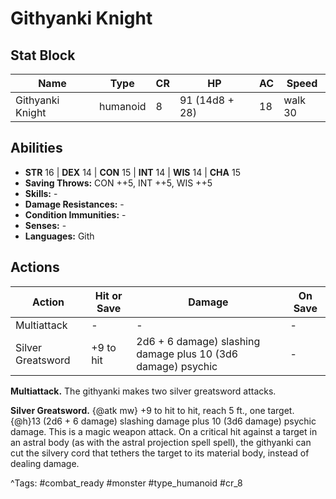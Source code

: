 # Githyanki Knight

## Stat Block

| Name | Type | CR | HP | AC | Speed |
|------|------|----|----|----|-------|
| Githyanki Knight | humanoid | 8 | 91 (14d8 + 28) | 18 | walk 30 |

## Abilities

- **STR** 16 | **DEX** 14 | **CON** 15 | **INT** 14 | **WIS** 14 | **CHA** 15
- **Saving Throws:** CON ++5, INT ++5, WIS ++5  
- **Skills:** -  
- **Damage Resistances:** -  
- **Condition Immunities:** -  
- **Senses:** -  
- **Languages:** Gith


## Actions

| Action | Hit or Save | Damage | On Save |
|--------|--------------|--------|----------|
| Multiattack | - | - | - |
| Silver Greatsword | +9 to hit | 2d6 + 6 damage) slashing damage plus 10 (3d6 damage) psychic | - |

**Multiattack.** The githyanki makes two silver greatsword attacks.

**Silver Greatsword.** {@atk mw} +9 to hit to hit, reach 5 ft., one target. {@h}13 (2d6 + 6 damage) slashing damage plus 10 (3d6 damage) psychic damage. This is a magic weapon attack. On a critical hit against a target in an astral body (as with the astral projection spell spell), the githyanki can cut the silvery cord that tethers the target to its material body, instead of dealing damage.


^Tags: #combat_ready #monster #type_humanoid #cr_8